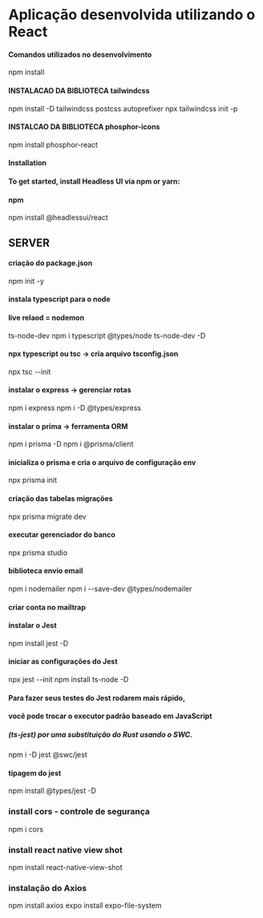 # Aplicação desenvolvida utilizando o React

#### Comandos utilizados no desenvolvimento

npm install

#### INSTALACAO DA BIBLIOTECA tailwindcss

npm install -D tailwindcss postcss autoprefixer
npx tailwindcss init -p

#### INSTALCAO DA BIBLIOTECA phosphor-icons

npm install phosphor-react

#### Installation

#### To get started, install Headless UI via npm or yarn:

#### npm

npm install @headlessui/react

## SERVER

#### criação do package.json

npm init -y

#### instala typescript para o node

#### live relaod = nodemon

ts-node-dev
npm i typescript @types/node ts-node-dev -D

#### npx typescript ou tsc -> cria arquivo tsconfig.json

npx tsc --init

<!-- alterar tsconfig.json para a versão mais recente
/* Language and Environment */
"target": "es2020",

"rootDir": "./src",
"outDir": "./dist",   -->

#### instalar o express -> gerenciar rotas

npm i express
npm i -D @types/express

#### instalar o prima -> ferramenta ORM

npm i prisma -D
npm i @prisma/client

#### inicializa o prisma e cria o arquivo de configuração env

npx prisma init

#### criação das tabelas migrações

npx prisma migrate dev

#### executar gerenciador do banco

npx prisma studio

#### biblioteca envio email

npm i nodemailer
npm i --save-dev @types/nodemailer

#### criar conta no mailtrap

<!-- criar imbox e pegar conmfiguração do nodemailer
exemplo:
var transport = nodemailer.createTransport({
  host: "smtp.mailtrap.io",
  port: 2525,
  auth: {
    user: "31ac80b509b7c6",
    pass: "7034415a83c872"
  }
}); -->

#### instalar o Jest

npm install jest -D

#### iniciar as configurações do Jest

npx jest --init
npm install ts-node -D

#### Para fazer seus testes do Jest rodarem mais rápido,

#### você pode trocar o executor padrão baseado em JavaScript

##### (ts-jest) por uma substituição do Rust usando o SWC.

npm i -D jest @swc/jest

#### tipagem do jest

npm install @types/jest -D

### install cors - controle de segurança

npm i cors

### install react native view shot
npm install react-native-view-shot

### instalação do Axios 
npm install axios
expo install expo-file-system
